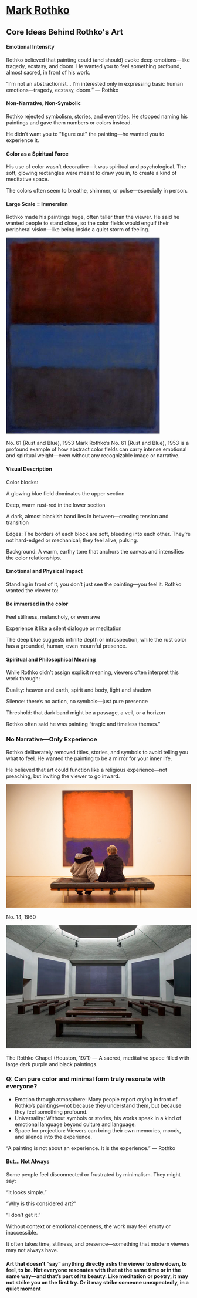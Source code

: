 # [Mark Rothko](https://www.markrothko.org/)
## Core Ideas Behind Rothko's Art
#### Emotional Intensity
Rothko believed that painting could (and should) evoke deep emotions—like tragedy, ecstasy, and doom. He wanted you to feel something profound, almost sacred, in front of his work.

“I'm not an abstractionist... I’m interested only in expressing basic human emotions—tragedy, ecstasy, doom.” — Rothko

#### Non-Narrative, Non-Symbolic
Rothko rejected symbolism, stories, and even titles. He stopped naming his paintings and gave them numbers or colors instead.

He didn’t want you to "figure out" the painting—he wanted you to experience it.

#### Color as a Spiritual Force
His use of color wasn’t decorative—it was spiritual and psychological. The soft, glowing rectangles were meant to draw you in, to create a kind of meditative space.

The colors often seem to breathe, shimmer, or pulse—especially in person.

#### Large Scale = Immersion
Rothko made his paintings huge, often taller than the viewer. He said he wanted people to stand close, so the color fields would engulf their peripheral vision—like being inside a quiet storm of feeling.

![CMark Rothko](./MarkRothko-1.jpg "CMark Rothko")

No. 61 (Rust and Blue), 1953
Mark Rothko’s No. 61 (Rust and Blue), 1953 is a profound example of how abstract color fields can carry intense emotional and spiritual weight—even without any recognizable image or narrative.
####  Visual Description
Color blocks:

A glowing blue field dominates the upper section

Deep, warm rust-red in the lower section

A dark, almost blackish band lies in between—creating tension and transition

Edges: The borders of each block are soft, bleeding into each other. They’re not hard-edged or mechanical; they feel alive, pulsing.

Background: A warm, earthy tone that anchors the canvas and intensifies the color relationships.

####  Emotional and Physical Impact
Standing in front of it, you don’t just see the painting—you feel it. Rothko wanted the viewer to:

#### Be immersed in the color

Feel stillness, melancholy, or even awe

Experience it like a silent dialogue or meditation

The deep blue suggests infinite depth or introspection, while the rust color has a grounded, human, even mournful presence.

#### Spiritual and Philosophical Meaning
While Rothko didn’t assign explicit meaning, viewers often interpret this work through:

Duality: heaven and earth, spirit and body, light and shadow

Silence: there’s no action, no symbols—just pure presence

Threshold: that dark band might be a passage, a veil, or a horizon

Rothko often said he was painting “tragic and timeless themes.”

### No Narrative—Only Experience
Rothko deliberately removed titles, stories, and symbols to avoid telling you what to feel. He wanted the painting to be a mirror for your inner life.

He believed that art could function like a religious experience—not preaching, but inviting the viewer to go inward.



![CMark Rothko](./MarkRothko-2.jpg "CMark Rothko")

No. 14, 1960

![CMark Rothko](./MarkRothko-3.webp "CMark Rothko")

The Rothko Chapel (Houston, 1971) — A sacred, meditative space filled with large dark purple and black paintings.

### Q: Can pure color and minimal form truly resonate with everyone?
- Emotion through atmosphere: Many people report crying in front of Rothko’s paintings—not because they understand them, but because they feel something profound.
- Universality: Without symbols or stories, his works speak in a kind of emotional language beyond culture and language.
- Space for projection: Viewers can bring their own memories, moods, and silence into the experience.

“A painting is not about an experience. It is the experience.” — Rothko
#### But... Not Always
Some people feel disconnected or frustrated by minimalism. They might say:

“It looks simple.”

“Why is this considered art?”

“I don’t get it.”

Without context or emotional openness, the work may feel empty or inaccessible.

It often takes time, stillness, and presence—something that modern viewers may not always have.
#### Art that doesn’t “say” anything directly asks the viewer to slow down, to feel, to be. Not everyone resonates with that at the same time or in the same way—and that’s part of its beauty. Like meditation or poetry, it may not strike you on the first try. Or it may strike someone unexpectedly, in a quiet moment